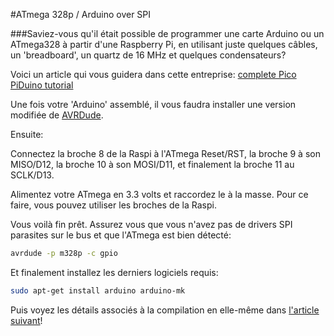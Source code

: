 <!--
---
name: Arduino SPI
description: Programmer une carte Arduino avec une Raspberry Pi
pin:
  19:
    name: MOSI
    direction: output
    active: high
    description: Master Out / Slave In
  21:
    name: MISO
    direction: input
    active: high
    description: Master In / Slave Out
  23:
    name: SCKL
    direction: output
    active: high
    description: Clock
  24:
    name: CE0
    direction: output
    active: high
    description: Arduino Reset
-->
#ATmega 328p / Arduino over SPI

###Saviez-vous qu'il était possible de programmer une carte Arduino ou un ATmega328 à partir d'une Raspberry Pi, en utilisant juste quelques câbles, un 'breadboard', un quartz de 16 MHz et quelques condensateurs?

Voici un article qui vous guidera dans cette entreprise:
[complete Pico PiDuino tutorial](http://pi.gadgetoid.com/article/building-the-pico-piduino)

Une fois votre 'Arduino' assemblé, il vous faudra installer une version modifiée de [AVRDude](https://projects.drogon.net/raspberry-pi/gertboard/arduino-ide-installation-isp/).

Ensuite:

Connectez la broche 8 de la Raspi à l'ATmega Reset/RST, la broche 9 à son MISO/D12, la broche 10 à son MOSI/D11, et finalement la broche 11 au SCLK/D13.

Alimentez votre ATmega en 3.3 volts et raccordez le à la masse. Pour ce faire, vous pouvez utiliser les broches de la Raspi.

Vous voilà fin prêt. Assurez vous que vous n'avez pas de drivers SPI parasites sur le bus et que l'ATmega est bien détecté:

```bash
avrdude -p m328p -c gpio
```

Et finalement installez les derniers logiciels requis:

```bash
sudo apt-get install arduino arduino-mk
```

Puis voyez les détails associés à la compilation en elle-même dans [l'article suivant](http://pi.gadgetoid.com/article/programming-your-pico-piduino)!